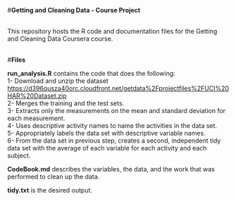 #**Getting and Cleaning Data - Course Project**        
<br>   
        
This repository hosts the R code and documentation files for the Getting and Cleaning Data Coursera course.
<br><br>       
        
#**Files**
<br>            
         
**run_analysis.R** contains the code that does the following:          
1- Download and unzip the dataset https://d396qusza40orc.cloudfront.net/getdata%2Fprojectfiles%2FUCI%20HAR%20Dataset.zip                
2- Merges the training and the test sets.                        
3- Extracts only the measurements on the mean and standard deviation for each measurement.        
4- Uses descriptive activity names to name the activities in the data set.        
5- Appropriately labels the data set with descriptive variable names.        
6- From the data set in previous step, creates a second, independent tidy data set with the average of each variable for each activity and each subject.        

**CodeBook.md** describes the variables, the data, and the work that was performed to clean up the data.        

**tidy.txt** is the desired output.        
<br><br>

